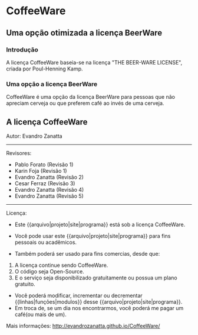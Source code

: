 # **CoffeeWare**
## Uma opção otimizada a licença BeerWare

### Introdução
A licença CoffeeWare baseia-se na licença "THE BEER-WARE LICENSE", criada por Poul-Henning Kamp.

### Uma opção a licença BeerWare
CoffeeWare é uma opção da licença BeerWare para pessoas que não apreciam cerveja ou que preferem café ao invés de uma cerveja.

## A licença CoffeeWare
Autor:
Evandro Zanatta

***

Revisores:
* Pablo Forato (Revisão 1)
* Karin Foja (Revisão 1)
* Evandro Zanatta (Revisão 2)
* Cesar Ferraz (Revisão 3)
* Evandro Zanatta (Revisão 4)
* Evandro Zanatta (Revisão 5)

***
Licença:
* Este {{arquivo|projeto|site|programa}} está sob a licença CoffeeWare.
* Você pode usar este {{arquivo|projeto|site|programa}} para fins pessoais ou acadêmicos.

* Também poderá ser usado para fins comercias, desde que:
 1. A licença continue sendo CoffeeWare.
 2. O código seja Open-Source.
 3. E o serviço seja disponibilizado gratuitamente ou possua um plano gratuito.

* Você poderá modificar, incrementar ou decrementar {{linhas|funções|modulos}} desse {{arquivo|projeto|site|programa}}.
* Em troca de, se um dia nos encontrarmos, você poderá me pagar um café(ou mais de um).

Mais informações:
http://evandrozanatta.github.io/CoffeeWare/
